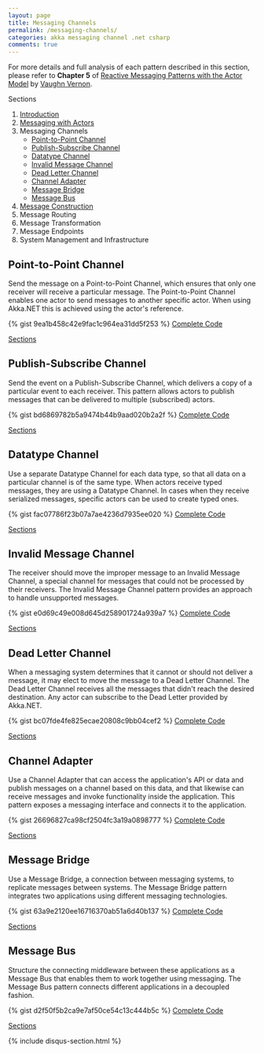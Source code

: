 ```yaml
---
layout: page
title: Messaging Channels
permalink: /messaging-channels/
categories: akka messaging channel .net csharp
comments: true
---
```

<p class="rss-subscribe">
For more details and full analysis of each pattern described in this section, please refer to <b>Chapter 5</b> of 
<a href="http://www.informit.com/store/reactive-messaging-patterns-with-the-actor-model-applications-9780133846836">Reactive Messaging Patterns with the Actor Model</a> 
by <a href="https://twitter.com/vaughnvernon">Vaughn Vernon</a>.
</p>
<a name="Sections">Sections</a>
  <ol>
    <li><a href="/introduction/">Introduction</a></li>
    <li><a href="/messaging-with-actors/">Messaging with Actors</a></li>
	<li>Messaging Channels
	<ul>
		<li>
		  <a href="#PointPoint">Point-to-Point Channel</a>
		</li>
		<li>    
		  <a href="#PublishSubscribe">Publish-Subscribe Channel</a>
		</li>
		<li>
		  <a href="#Datatype">Datatype Channel</a>
		</li>
		<li>
		  <a href="#InvalidMessage">Invalid Message Channel</a>
		</li>
		<li>
		  <a href="#DeadLetter">Dead Letter Channel</a>
		</li>
		<li>
		  <a href="#ChannelAdapter">Channel Adapter</a>
		</li>
		<li>
		  <a href="#MessageBridge">Message Bridge</a>
		</li>
		<li>
		  <a href="#MessageBus">Message Bus</a>
		</li>
	</ul></li>
    <li><a href="/messaging-construction/">Message Construction</a></li>
    <li>Message Routing</li>
    <li>Message Transformation</li>
    <li>Message Endpoints</li>
    <li>System Management and Infrastructure</li>
  </ol>

<h2 class="page-heading"><a name="PointPoint">Point-to-Point Channel</a></h2>
<p class="rss-subscribe">
Send the message on a Point-to-Point Channel, which ensures that only one receiver will receive a particular message. 
The Point-to-Point Channel enables one actor to send messages to another specific actor. When using Akka.NET this is achieved using the actor's reference.
</p>

{% gist 9ea1b458c42e9fac1c964ea31dd5f253 %}
<a href="{{ site.github_repository }}MessagingChannels/Point-to-Point%20Channel/Program.cs" 
    target="_blank">Complete Code</a>
<p><a href="#Sections">Sections</a></p>

<h2 class="page-heading"><a name="PublishSubscribe">Publish-Subscribe Channel</a></h2>
<p class="rss-subscribe">
Send the event on a Publish-Subscribe Channel, which delivers a copy of a particular event to each receiver. 
This pattern allows actors to publish messages that can be delivered to multiple (subscribed) actors.
</p>

{% gist bd6869782b5a9474b44b9aad020b2a2f %}
<a href="{{ site.github_repository }}MessagingChannels/Publish-Subscribe%20Channel/Program.cs" 
    target="_blank">Complete Code</a>
<p><a href="#Sections">Sections</a></p>

<h2 class="page-heading"><a name="Datatype">Datatype Channel</a></h2>
<p class="rss-subscribe">
Use a separate Datatype Channel for each data type, so that all data on a particular channel is of the same type. 
When actors receive typed messages, they are using a Datatype Channel. In cases when they receive serialized messages, specific actors can be used to create typed ones.
</p>

{% gist fac07786f23b07a7ae4236d7935ee020 %}
<a href="{{ site.github_repository }}MessagingChannels/Datatype%20Channel/Program.cs" 
    target="_blank">Complete Code</a>
<p><a href="#Sections">Sections</a></p>

<h2 class="page-heading"><a name="InvalidMessage">Invalid Message Channel</a></h2>
<p class="rss-subscribe">
The receiver should move the improper message to an Invalid Message Channel, a special channel for messages that could not be processed by their receivers. 
The Invalid Message Channel pattern provides an approach to handle unsupported messages.
</p>

{% gist e0d69c49e008d645d258901724a939a7 %}
<a href="{{ site.github_repository }}MessagingChannels/Invalid%20Message%20Channel/Program.cs" 
    target="_blank">Complete Code</a>
<p><a href="#Sections">Sections</a></p>

<h2 class="page-heading"><a name="DeadLetter">Dead Letter Channel</a></h2>
<p class="rss-subscribe">
When a messaging system determines that it cannot or should not deliver a message, it may elect to move the message to a Dead Letter Channel. 
The Dead Letter Channel receives all the messages that didn't reach the desired destination. Any actor can subscribe to the Dead Letter provided by Akka.NET.
</p>

{% gist bc07fde4fe825ecae20808c9bb04cef2 %}
<a href="{{ site.github_repository }}MessagingChannels/Dead%20Letter%20Channel/Program.cs" 
    target="_blank">Complete Code</a>
<p><a href="#Sections">Sections</a></p>

<h2 class="page-heading"><a name="ChannelAdapter">Channel Adapter</a></h2>
<p class="rss-subscribe">
Use a Channel Adapter that can access the application's API or data and publish messages on a channel based on this data, and that likewise can receive messages and invoke functionality inside the application. 
This pattern exposes a messaging interface and connects it to the application.
</p>

{% gist 26696827ca98cf2504fc3a19a0898777 %}
<a href="{{ site.github_repository }}MessagingChannels/Channel%20Adapter/Program.cs" 
    target="_blank">Complete Code</a>
<p><a href="#Sections">Sections</a></p>

<h2 class="page-heading"><a name="MessageBridge">Message Bridge</a></h2>
<p class="rss-subscribe">
Use a Message Bridge, a connection between messaging systems, to replicate messages between systems. 
The Message Bridge pattern integrates two applications using different messaging technologies.
</p>

{% gist 63a9e2120ee16716370ab51a6d40b137 %}
<a href="{{ site.github_repository }}MessagingChannels/Message%20Bridge/Program.cs" 
    target="_blank">Complete Code</a>
<p><a href="#Sections">Sections</a></p>

<h2 class="page-heading"><a name="MessageBus">Message Bus</a></h2>
<p class="rss-subscribe">
Structure the connecting middleware between these applications as a Message Bus that enables them to work together using messaging. 
The Message Bus pattern connects different applications in a decoupled fashion.
</p>

{% gist d2f50f5b2ca9e7af50ce54c13c444b5c %}
<a href="{{ site.github_repository }}MessagingChannels/Message%20Bus/Program.cs" 
    target="_blank">Complete Code</a>
<p><a href="#Sections">Sections</a></p>

{% include disqus-section.html %}